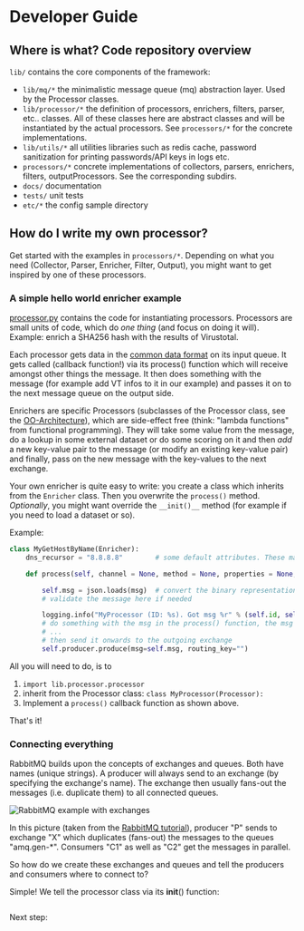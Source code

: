 # Developer Guide

## Where is what?  Code repository overview

``lib/`` contains the core components of the framework:
  * ``lib/mq/*`` the minimalistic message queue (mq) abstraction layer. Used by the Processor classes.
  * ``lib/processor/*`` the definition of processors, enrichers, filters, parser, etc.. classes. All of these classes
  here are abstract classes and will be instantiated by the actual processors. See ``processors/*`` for the concrete
  implementations.
  * ``lib/utils/*`` all utilities libraries such as redis cache, password sanitization for printing passwords/API keys in logs etc.
  * ``processors/*`` concrete implementations of collectors, parsers, enrichers, filters, outputProcessors. See the
  corresponding subdirs.
  * ``docs/`` documentation
  * ``tests/`` unit tests
  * ``etc/*`` the config sample directory


## How do I write my own processor?

Get started with the examples in ``processors/*``. Depending on what you need (Collector, Parser, Enricher, Filter, Output),
you might want to get inspired by one of these processors.


### A simple hello world enricher example

[processor.py](lib/processor/processor.py) contains the code for instantiating processors. Processors are small units of
code, which do *one thing* (and focus on doing it will). Example: enrich a SHA256 hash with the results of Virustotal.

Each processor gets data in the [common data format]() on its input queue. It gets called (callback function!) via its
process() function which will receive amongst other things the message. It then does something with the message (for example add
VT infos to it in our example) and passes it on to the next message queue on the output side.

Enrichers are specific Processors (subclasses of the Processor class, see the [OO-Architecture](OO-Architecture.md)),
which are side-effect free (think: "lambda functions" from functional programming). They will take some value from the
message, do a lookup in some external dataset or do some scoring on it and then *add* a new key-value pair to the message
(or modify an existing key-value pair) and finally, pass on the new message with the key-values to the next exchange.

Your own enricher is quite easy to write: you create a class which inherits from the ``Enricher`` class.
Then you overwrite the ``process()`` method.
*Optionally*, you might want override the ``__init()__`` method (for example if you need to load a dataset or so).

Example:

```python
class MyGetHostByName(Enricher):
    dns_recursor = "8.8.8.8"        # some default attributes. These may be overwritten by the Processor's config file

    def process(self, channel = None, method = None, properties = None, msg: dict = {}):

        self.msg = json.loads(msg)  # convert the binary representation to a python dict
        # validate the message here if needed

        logging.info("MyProcessor (ID: %s). Got msg %r" % (self.id, self.msg))
        # do something with the msg in the process() function, the msg is in self.msg
        # ...
        # then send it onwards to the outgoing exchange
        self.producer.produce(msg=self.msg, routing_key="")
```

All you will need to do, is to

1. ``import lib.processor.processor``
2. inherit from the Processor class:
``class MyProcessor(Processor):``
3. Implement a ``process()`` callback function as shown above.

That's it!

### Connecting everything

RabbitMQ builds upon the concepts of exchanges and queues. Both have names (unique strings).
A producer will always send to an exchange (by specifying the exchange's name). The exchange then usually fans-out the
messages (i.e. duplicate them) to all connected queues.

![RabbitMQ example with exchanges](https://www.rabbitmq.com/img/tutorials/python-three-overall.png)

In this picture (taken from the [RabbitMQ tutorial](https://www.rabbitmq.com/tutorials/tutorial-three-python.html)),
producer "P" sends to exchange "X" which duplicates (fans-out) the messages to the queues "amq.gen-*". Consumers "C1"
as well as "C2" get the messages in parallel.

So how do we create these exchanges and queues and tell the producers and consumers where to connect to?

Simple! We tell the processor class via its __init__() function:

```python

```


Next step:








